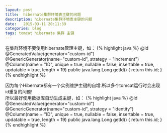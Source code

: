 ```yaml
---
layout: post
title:  hibernate集群环境表主键的问题
description: hibernate集群环境表主键的问题
date:   2015-03-11 20:11:39
categories: blog
tags: tomcat hibernate 集群 主键 
---
```

在集群环境不要使用hibernate管理主键，如：
{% highlight java %}
@Id @GeneratedValue(generator="custom-id")
	@GenericGenerator(name="custom-id", strategy = "increment")
	@Column(name = "ID", unique = true, nullable = false, insertable = true, updatable = true, length = 19)
	public java.lang.Long getId() {
		return this.id;
	}
{% endhighlight %}  

因为每个Hibernate都有一个实例维护主键的自增.所以多个tomcat运行时会出现id重复的问题!  
所以最好使用数据库自动生成主键，如：
{% highlight java %}
@Id @GeneratedValue(generator="custom-id")
	@GenericGenerator(name="custom-id", strategy = "identity")
	@Column(name = "ID", unique = true, nullable = false, insertable = true, updatable = true, length = 19)
	public java.lang.Long getId() {
		return this.id;
	}
{% endhighlight %}  